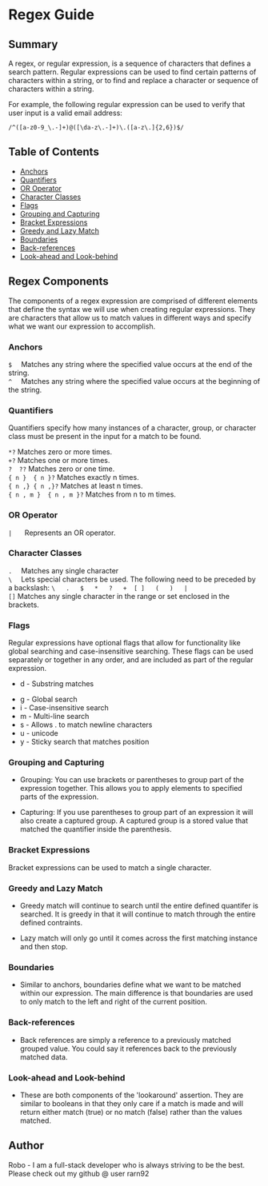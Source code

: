 # Regex Guide

## Summary

A regex, or regular expression, is a sequence of characters that defines a search pattern. Regular expressions can be used to find certain patterns of characters within a string, or to find and replace a character or sequence of characters within a string.

For example, the following regular expression can be used to verify that user input is a valid email address:

`/^([a-z0-9_\.-]+)@([\da-z\.-]+)\.([a-z\.]{2,6})$/`

## Table of Contents

- [Anchors](#anchors)
- [Quantifiers](#quantifiers)
- [OR Operator](#or-operator)
- [Character Classes](#character-classes)
- [Flags](#flags)
- [Grouping and Capturing](#grouping-and-capturing)
- [Bracket Expressions](#bracket-expressions)
- [Greedy and Lazy Match](#greedy-and-lazy-match)
- [Boundaries](#boundaries)
- [Back-references](#back-references)
- [Look-ahead and Look-behind](#look-ahead-and-look-behind)

## Regex Components

The components of a regex expression are comprised of different elements that define the syntax we will use when creating regular expressions. They are characters that allow us to match values in different ways and specify what we want our expression to accomplish.

### Anchors

`$  `	Matches any string where the specified value occurs at the end of the string.  
`^  `	Matches any string where the specified value occurs at the beginning of the string.  

### Quantifiers

Quantifiers specify how many instances of a character, group, or character class must be present in the input for a match to be found.

`*?`	Matches zero or more times.  
`+?`	Matches one or more times.  
`?	??`	Matches zero or one time.  
`{ n }	{ n }?`	Matches exactly n times.  
`{ n ,}	{ n ,}?`	Matches at least n times.  
`{ n , m }	{ n , m }?`	Matches from n to m times.  

### OR Operator

`|   `	Represents an OR operator.  

### Character Classes

`.  `	Matches any single character  
`\  ` Lets special characters be used. The following need to be preceded by a backslash: `\   .   $   *   ?   +  [ ]   (   )   |  `  
`[]`	Matches any single character in the range or set enclosed in the brackets.  

### Flags

Regular expressions have optional flags that allow for functionality like global searching and case-insensitive searching. These flags can be used separately or together in any order, and are included as part of the regular expression.

* d - Substring matches
+ g	- Global search
+ i	- Case-insensitive search
+ m	- Multi-line search
+ s	- Allows . to match newline characters
+ u	- unicode
+ y	- Sticky search that matches position

### Grouping and Capturing

* Grouping: You can use brackets or parentheses to group part of the expression together. This allows you to apply elements to specified parts of the expression.  
+ Capturing: If you use parentheses to group part of an expression it will also create a captured group. A captured group is a stored value that matched the quantifier inside the parenthesis.

### Bracket Expressions

Bracket expressions can be used to match a single character.

### Greedy and Lazy Match

* Greedy match will continue to search until the entire defined quantifer is searched. It is greedy in that it will continue to match through the entire defined contraints.
+ Lazy match will only go until it comes across the first matching instance and then stop.

### Boundaries

* Similar to anchors, boundaries define what we want to be matched within our expression. The main difference is that boundaries are used to only match to the left and right of the current position.

### Back-references

* Back references are simply a reference to a previously matched grouped value. You could say it references back to the previously matched data.

### Look-ahead and Look-behind

* These are both components of the 'lookaround' assertion. They are similar to booleans in that they only care if a match is made and will return either match (true) or no match (false) rather than the values matched.

## Author
Robo - I am a full-stack developer who is always striving to be the best. Please check out my github @ user rarn92
